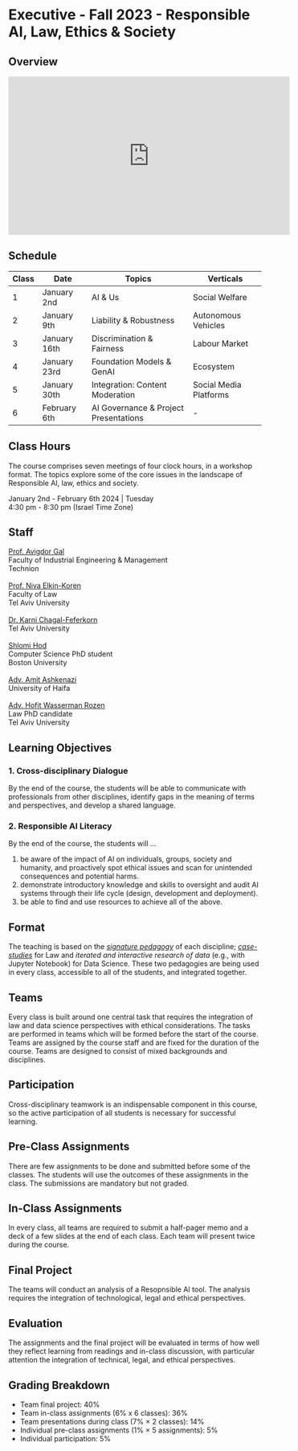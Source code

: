 # Executive - Fall 2023 - Responsible AI, Law, Ethics & Society

## Overview

<iframe width="560" height="315" src="https://www.youtube-nocookie.com/embed/DQ8wYGP_5so" title="YouTube video player" frameborder="0" allow="accelerometer; autoplay; clipboard-write; encrypted-media; gyroscope; picture-in-picture" allowfullscreen></iframe>

## Schedule
| Class | Date      | Topics                          | Verticals             |
|-------|-----------|---------------------------------|-----------------------|
| 1     | January 2nd| AI & Us                         | Social Welfare        |
| 2     | January 9th | Liability & Robustness          | Autonomous Vehicles   |
| 3     | January 16th | Discrimination & Fairness       | Labour Market         |
| 4     | January 23rd | Foundation Models & GenAI      | Ecosystem         |
| 5     | January 30th | Integration: Content Moderation | Social Media Platforms|
| 6     | February 6th | AI Governance & Project Presentations | - |

## Class Hours
The course comprises seven meetings of four clock hours, in a workshop format. The topics explore some of the core issues in the landscape of Responsible AI, law, ethics and society. 

January 2nd - February 6th 2024 | Tuesday    
4:30 pm - 8:30 pm (Israel Time Zone)  


## Staff

<a href="https://agp.iem.technion.ac.il/avigal/">Prof. Avigdor Gal</a>  
Faculty of Industrial Engineering &amp; Management  
Technion
<br/><br/>
<a href="https://en-law.tau.ac.il/profile/elkiniva">Prof. Niva Elkin-Koren</a>  
Faculty of Law  
Tel Aviv University
<br/><br/>
<a href="https://www.shamgarlaw.sites.tau.ac.il/en/pepole/dr.-karni-chagal-feferkorn">Dr. Karni Chagal-Feferkorn</a>  
Tel Aviv University
<br/><br/>
<a href="https://shlomi.hod.xyz/">Shlomi Hod</a>  
Computer Science PhD student  
Boston University
<br/><br/>
<a href="https://www.linkedin.com/in/amit-ashkenazi-1000b71ba//">Adv. Amit Ashkenazi</a>  
University of Haifa
<br/><br/>
<a href="https://www.linkedin.com/in/hofit-wasserman-rozen-843997b9/">Adv. Hofit Wasserman Rozen</a>  
Law PhD candidate  
Tel Aviv University


## Learning Objectives

### 1. Cross-disciplinary Dialogue

By the end of the course, the students will be able to communicate with professionals from other disciplines, identify gaps in the meaning of terms and perspectives, and develop a shared language.
   
### 2. Responsible AI Literacy

By the end of the course, the students will …

1. be aware of the impact of AI on individuals, groups, society and humanity, and proactively spot ethical issues and scan for unintended consequences and potential harms.
2. demonstrate introductory knowledge and skills to oversight and audit AI systems through their life cycle (design, development and deployment).
3. be able to find and use resources to achieve all of the above.

<!-- ### 3. Professional Responsibility
By the end of the course, the students will take the first steps in shaping their responsibility as professionals, and be motivated to act upon it.
 -->
## Format

The teaching is based on the [*signature pedagogy*](https://wiki.ubc.ca/Signature_Pedagogies) of each discipline; [*case-studies*](https://casestudies.law.harvard.edu/the-case-study-teaching-method/) for Law and *iterated and interactive research of data* (e.g., with Jupyter Notebook) for Data Science. These two pedagogies are being used in every class, accessible to all of the students, and integrated together.

## Teams

Every class is built around one central task that requires the integration of law and data science perspectives with ethical considerations. The tasks are performed in teams which will be formed before the start of the course. Teams are assigned by the course staff and are fixed for the duration of the course. Teams are designed to consist of mixed backgrounds and disciplines.

## Participation

Cross-disciplinary teamwork is an indispensable component in this course, so the active participation of all students is necessary for successful learning.
<!-- Therefore, a student might miss at most one class, but only for a justified reason after confirming with the instructor of their respective institution at least 3 days in advance.  -->

## Pre-Class Assignments

There are few assignments to be done and submitted before some of the classes. The students will use the outcomes of these assignments in the class. The submissions are mandatory but not graded. 

## In-Class Assignments

In every class, all teams are required to submit a half-pager memo and a deck of a few slides at the end of each class. Each team will present twice during the course.

## Final Project

The teams will conduct an analysis of a Resopnsible AI tool. The analysis requires the integration of technological, legal and ethical perspectives.

## Evaluation

The assignments and the final project will be evaluated in terms of how well they reflect learning from readings and in-class discussion, with particular attention the integration of technical, legal, and ethical perspectives.

## Grading Breakdown

- Team final project: 40%
- Team in-class assignments (6% x 6 classes): 36%
- Team presentations during class (7% × 2 classes): 14%
- Individual pre-class assignments (1% × 5 assignments): 5%
- Individual participation: 5%
